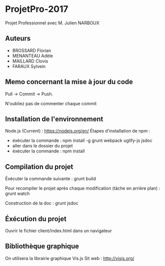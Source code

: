 # ProjetPro-2017

Projet Professionnel avec M. Julien NARBOUX

## Auteurs

- BROSSARD Florian
- MENANTEAU Adèle
- MAILLARD Clovis 
- FARAUX Sylvein

## Memo concernant la mise à jour du code

Pull -> Commit -> Push.

N'oubliez pas de commenter chaque commit

## Installation de l'environnement

Node.js (Current) : https://nodejs.org/en/
Étapes d'installation de npm :

- éxécuter la commande : npm install -g grunt webpack uglify-js jsdoc
- aller dans le dossier du projet
- éxécuter la commande : npm install

## Compilation du projet

Éxécuter la commande suivante :
    grunt build
    
Pour recompiler le projet après chaque modification (tâche en arrière plan) :
    grunt watch
    
Construction de la doc :
    grunt jsdoc

## Éxécution du projet

Ouvrir le fichier client/index.html dans un navigateur

## Bibliothèque graphique

On utilisera la librairie graphique Vis.js
Sit web : http://visjs.org/
